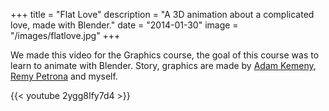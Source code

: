 +++
title = "Flat Love"
description = "A 3D animation about a complicated love, made with Blender."
date = "2014-01-30"
image = "/images/flatlove.jpg"
+++

We made this video for the Graphics course, the goal of this course was to learn to animate with Blender.
Story, graphics are made by [Adam Kemeny](http://adamk.net/), [Remy Petrona](https://portfolio.cr.utwente.nl/student/remypetrona/) and myself.

{{< youtube 2ygg8Ify7d4 >}}
